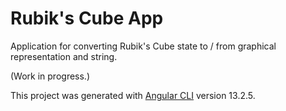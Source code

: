 # Rubik's Cube App

Application for converting Rubik's Cube state to / from graphical representation and string. 

(Work in progress.)

This project was generated with [Angular CLI](https://github.com/angular/angular-cli) version 13.2.5.
